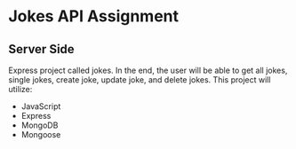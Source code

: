 # Jokes API Assignment
## Server Side

Express project called jokes.  In the end, the user will be able to get all jokes, single jokes, create joke, update joke, and delete jokes.  This project will utilize:
* JavaScript
* Express
* MongoDB
* Mongoose